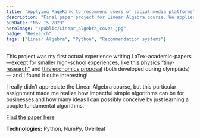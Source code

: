 ```yaml
---
title: "Applying PageRank to recommend users of social media platforms"
description: "Final paper project for Linear Algebra course. We applied PageRank algorithm to predict, based on interactions in the social network (likes, comments, follow, etc), recommendation of must-know people for a particular user. Dataset taken from Kaggle."
pubDate: "Nov 15 2023"
heroImage: "/public/Linear_algebra_cover.jpg"
badge: "Research"
tags: ["Linear Algebra", "Python", "Recommendation systems"]
---
```


This project was my first actual experience writing LaTex-academic-papers —except for smaller high-school experiences, like [this physics “tiny-research”](https://youtu.be/z1UvTNPSaYM) and [this economics proposal](https://drive.google.com/drive/folders/1TW8jOCdj4_ZhS3ytqgCf1odT8Xe-Bl58?usp=sharing) (both developed during olympiads) — and I found it quite interesting!

I really didn’t appreciate the Linear Algebra course, but this particular assignment made me realize how impactful simple algorithms can be for businesses and how many ideas I can possibly conceive by just learning a couple fundamental algorithms.

[Find the paper here](https://drive.google.com/drive/folders/1qb_Xbqpe2YGXricj58SPsnHfK2O2HdJs?usp=sharing)

<b>Technologies:</b> Python, NumPy, Overleaf
